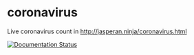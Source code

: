 # coronavirus
Live coronavirus count in http://jasperan.ninja/coronavirus.html

[![Documentation Status](https://readthedocs.org/projects/coronavirus-flask/badge/?version=latest)](https://coronavirus-flask.readthedocs.io/en/latest/?badge=latest)
